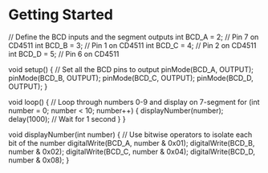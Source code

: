 # Getting Started
// Define the BCD inputs and the segment outputs
int BCD_A = 2; // Pin 7 on CD4511
int BCD_B = 3; // Pin 1 on CD4511
int BCD_C = 4; // Pin 2 on CD4511
int BCD_D = 5; // Pin 6 on CD4511

void setup() {
  // Set all the BCD pins to output
  pinMode(BCD_A, OUTPUT);
  pinMode(BCD_B, OUTPUT);
  pinMode(BCD_C, OUTPUT);
  pinMode(BCD_D, OUTPUT);
}

void loop() {
  // Loop through numbers 0-9 and display on 7-segment
  for (int number = 0; number < 10; number++) {
    displayNumber(number);
    delay(1000); // Wait for 1 second
  }
}

void displayNumber(int number) {
  // Use bitwise operators to isolate each bit of the number
  digitalWrite(BCD_A, number & 0x01);
  digitalWrite(BCD_B, number & 0x02);
  digitalWrite(BCD_C, number & 0x04);
  digitalWrite(BCD_D, number & 0x08);
}
